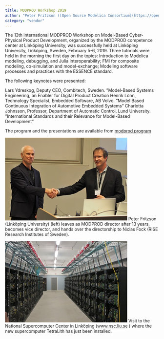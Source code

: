 ```yaml
---
title: MODPROD Workshop 2019
author: "Peter Fritzson ([Open Source Modelica Consortium](https://openmodelica.org))"
category: "vendor"
---
```


The 13th international MODPROD Workshop on Model-Based Cyber-Physical Product Development, organized by the MODPROD competence center at Linköping University, was successfully held at Linköping University, Linköping, Sweden, February 5-6, 2019.
Three tutorials were held in the morning the first day on the topics: Introduction to Modelica modeling, debugging, and Julia interoperability; FMI for composite modeling, co-simulation and model-exchange; Modeling software processes and practices with the ESSENCE standard. 

The following keynotes were presented:

Lars Ydreskog, Deputy CEO, Combitech, Sweden. ”Model-Based Systems Engineering, an Enabler for Digital Product Creation
Henrik Lönn, Technology Specialist, Embedded Software, AB Volvo. ”Model Based Continuous Integration of Automotive Embedded Systems”
Charlotta Johnsson, Professor, Department of Automatic Control, Lund University. ”International Standards and their Relevance for Model-Based Development”

The program and the presentations are available from [modprod program](www.modprod.liu.se)

![modprod Program 2019](peterandniclas.JPG 'modprodWorkshop 2019') 
Peter Fritzson (Linköping University) (left) leaves as MODPROD director after 13 years, becomes vice director, and hands over the directorship to Niclas Fock (RISE Research Institutes of Sweden).  

![modprod Program 2019](supercomputer.JPG 'modprodWorkshop 2019') 
Visit to the National Supercomputer Center in Linköping (www.nsc.liu.se ) where the new supercomputer TetraLith has just been installed.